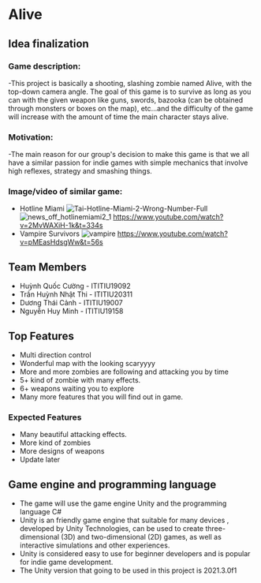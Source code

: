 # Alive
## Idea finalization
### Game description:
-This project is basically a shooting, slashing zombie named Alive, with the top-down camera angle. The goal of this game is to survive as long as you can with the given weapon like guns, swords, bazooka (can be obtained through monsters or boxes on the map), etc...and the difficulty of the game will increase with the amount of time the main character stays alive. 
### Motivation:
-The main reason for our group's decision to make this game is that we all have a similar passion for indie games with simple mechanics that involve high reflexes, strategy and smashing things. 
### Image/video of similar game:
- Hotline Miami
  ![Tai-Hotline-Miami-2-Wrong-Number-Full](https://user-images.githubusercontent.com/101202234/164353783-d6146e6e-3af9-41ae-bea8-ea2ebae8ef8b.png)
  ![news_off_hotlinemiami2_1](https://user-images.githubusercontent.com/101202234/164354170-60489e5e-127d-4f6c-89d2-2840caf92c70.png)
   https://www.youtube.com/watch?v=2MvWAXiH-1k&t=334s
- Vampire Survivors
   ![vampire](https://user-images.githubusercontent.com/101202234/164354243-a09cbf1b-312b-4361-9e08-50924a36d728.jpg)
    https://www.youtube.com/watch?v=pMEasHdsgWw&t=56s
## Team Members
- Huỳnh Quốc Cường - ITITIU19092
- Trần Huỳnh Nhật Thi - ITITIU20311
- Dương Thái Cảnh - ITITIU19007
- Nguyễn Huy Minh - ITITIU19158
## Top Features
- Multi direction control
- Wonderful map with the looking scaryyyy
- More and more zombies are following and attacking you by time
- 5+ kind of zombie with many effects.
- 6+ weapons waiting you to explore 
- Many more features that you will find out in game.
### Expected Features
- Many beautiful attacking effects.
- More kind of zombies
- More designs of weapons
- Update later
## Game engine and programming language
- The game will use the game engine Unity and the programming language C#
- Unity is an friendly game engine that suitable for many devices , developed by Unity Technologies,  can be used to create three-dimensional (3D) and two-dimensional (2D) games, as well as interactive simulations and other experiences.
- Unity is considered easy to use for beginner developers and is popular for indie game development.
- The Unity version that going to be used in this project is 2021.3.0f1



